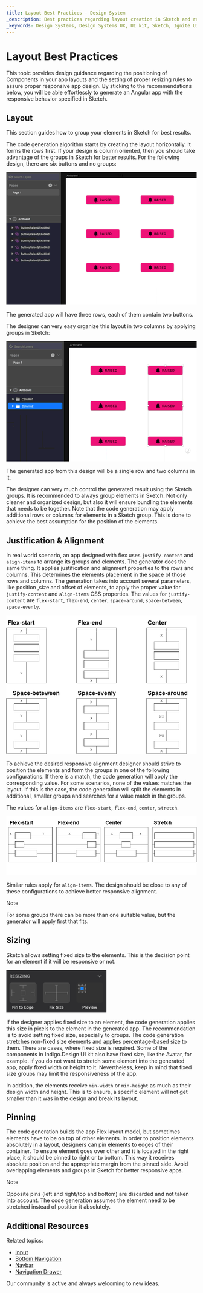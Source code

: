 ```yaml
---
title: Layout Best Practices - Design System
_description: Best practices regarding layout creation in Sketch and resizing configurations that result in the desired responsive behavior both in Sketch and Angular apps after code generation. 
_keywords: Design Systems, Design Systems UX, UI kit, Sketch, Ignite UI for Angular, Sketch to Angular, Sketch to Angular, Angular, Angular Design System, Export code from Sketch, Design Kits for Angular, Sketch HTML, Sketch to HTML, Sketch UI kits
---
```


# Layout Best Practices

This topic provides design guidance regarding the positioning of Components in your app layouts and the setting of proper resizing rules to assure proper responsive app design. By sticking to the recommendations below, you will be able effortlessly to generate an Angular app with the responsive behavior specified in Sketch.


## Layout
This section guides how to group your elements in Sketch for best results.

The code generation algorithm starts by creating the layout horizontally. It forms the rows first. If your design is column oriented, then you should take advantage of the groups in Sketch for better results. For the following design, there are six buttons and no groups:

<img class="responsive-img" src="./images/layout-rows.png" />

The generated app will have three rows, each of them contain two buttons.

The designer can very easy organize this layout in two columns by applying groups in Sketch:

<img class="responsive-img" src="./images/layout-columns.png" />

The generated app from this design will be a single row and two columns in it.

The designer can very much control the generated result using the Sketch groups. It is recommended to always group elements in Sketch. Not only cleaner and organized design, but also it will ensure bundling the elements that needs to be together. Note that the code generation may apply additional rows or columns for elements in a Sketch group. This is done to achieve the best assumption for the position of the elements.

## Justification & Alignment
In real world scenario, an app designed with flex uses `justify-content` and `align-items` to arrange its groups and elements. The generator does the same thing. It applies justification and alignment properties to the rows and columns. This determines the elements placement in the space of those rows and columns. The generation takes into account several parameters, like position ,size and offset of elements, to apply the proper value for `justify-content` and `align-items` CSS properties.
The values for `justify-content` are `flex-start`, `flex-end`, `center`, `space-around`, `space-between`, `space-evenly`.

<img class="responsive-img" src="./images/layout-justify-content.png" />

To achieve the desired responsive alignment designer should strive to position the elements and form the groups in one of the following configurations.
If there is a match, the code generation will apply the corresponding value.
For some scenarios, none of the values matches the layout. If this is the case, the code generation will split the elements in additional, smaller groups and searches for a value match in the groups.

The values for `align-items` are `flex-start`, `flex-end`, `center`, `stretch`.

<img class="responsive-img" src="./images/layout-align-items.png" />

Similar rules apply for `align-items`. The design should be close to any of these configurations to achieve better responsive alignment.

> [!Note]
> For some groups there can be more than one suitable value, but the generator will apply first that fits.

## Sizing
Sketch allows setting fixed size to the elements. This is the decision point for an element if it will be responsive or not.

<img class="responsive-img" src="./images/sketch_fixed_size.png" />

If the designer applies fixed size to an element, the code generation applies this size in pixels to the element in the generated app.
The recommendation is to avoid setting fixed size, especially to groups. The code generation stretches non-fixed size elements and applies percentage-based size to them.
There are cases, where fixed size is required. Some of the components in Indigo.Design UI kit also have fixed size, like the Avatar, for example. If you do not want to stretch some element into the generated app, apply fixed width or height to it. Nevertheless, keep in mind that fixed size groups may limit the responsiveness of the app.

In addition, the elements receive `min-width` or `min-height` as much as their design width and height. This is to ensure, a specific element will not get smaller than it was in the design and break its layout.


## Pinning
The code generation builds the app Flex layout model, but sometimes elements have to be on top of other elements. In order to position elements absolutely in a layout, designers can pin elements to edges of their container. To ensure element goes over other and it is located in the right place, it should be pinned to right or to bottom. This way it receives absolute position and the appropriate margin from the pinned side.
Avoid overlapping elements and groups in Sketch for better responsive apps.

> [!Note]
> Opposite pins (left and right/top and bottom) are discarded and not taken into account. The code generation assumes the element need to be stretched instead of position it absolutely.

## Additional Resources

Related topics:

- [Input](components/input.md)
- [Bottom Navigation](components/bottom-nav.md)
- [Navbar](components/navbar.md)
- [Navigation Drawer](components/nav-drawer.md)
  <div class="divider--half"></div>

Our community is active and always welcoming to new ideas.


